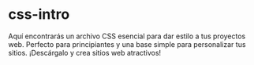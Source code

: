 # css-intro
Aquí encontrarás un archivo CSS esencial para dar estilo a tus proyectos web. Perfecto para principiantes y una base simple para personalizar tus sitios. ¡Descárgalo y crea sitios web atractivos!
